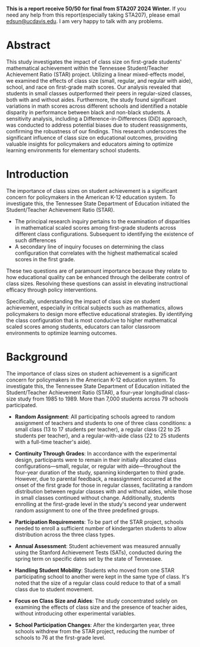 **This is a report receive 50/50 for final from STA207 2024 Winter.** If you need any help from this report(especially taking STA207), please email edsun@ucdavis.edu. I am very happy to talk with any problems. 

# Abstract

This study investigates the impact of class size on first-grade students' mathematical achievement within the Tennessee Student/Teacher Achievement Ratio (STAR) project. Utilizing a linear mixed-effects model, we examined the effects of class size (small, regular, and regular with aide), school, and race on first-grade math scores. Our analysis revealed that students in small classes outperformed their peers in regular-sized classes, both with and without aides. Furthermore, the study found significant variations in math scores across different schools and identified a notable disparity in performance between black and non-black students. A sensitivity analysis, including a Difference-in-Differences (DiD) approach, was conducted to address potential biases due to student reassignments, confirming the robustness of our findings. This research underscores the significant influence of class size on educational outcomes, providing valuable insights for policymakers and educators aiming to optimize learning environments for elementary school students.


# Introduction 

The importance of class sizes on student achievement is a significant concern for policymakers in the American K-12 education system. To investigate this, the Tennessee State Department of Education initiated the Student/Teacher Achievement Ratio (STAR). 

- The principal research inquiry pertains to the examination of disparities in mathematical scaled scores among first-grade students across different class configurations. Subsequent to identifying the existence of such differences
- A secondary line of inquiry focuses on determining the class configuration that correlates with the highest mathematical scaled scores in the first grade.

These two questions are of paramount importance because they relate to how educational quality can be enhanced through the deliberate control of class sizes. Resolving these questions can assist in elevating instructional efficacy through policy interventions. 

Specifically, understanding the impact of class size on student achievement, especially in critical subjects such as mathematics, allows policymakers to design more effective educational strategies. By identifying the class configuration that is most conducive to higher mathematical scaled scores among students, educators can tailor classroom environments to optimize learning outcomes.

# Background

The importance of class sizes on student achievement is a significant concern for policymakers in the American K-12 education system. To investigate this, the Tennessee State Department of Education initiated the Student/Teacher Achievement Ratio (STAR), a four-year longitudinal class-size study from 1985 to 1989. More than 7,000 students across 79 schools participated.

- **Random Assignment**: All participating schools agreed to random assignment of teachers and students to one of three class conditions: a small class (13 to 17 students per teacher), a regular class (22 to 25 students per teacher), and a regular-with-aide class (22 to 25 students with a full-time teacher's aide).

- **Continuity Through Grades**: In accordance with the experimental design, participants were to remain in their initially allocated class configurations—small, regular, or regular with aide—throughout the four-year duration of the study, spanning kindergarten to third grade. However, due to parental feedback, a reassignment occurred at the onset of the first grade for those in regular classes, facilitating a random distribution between regular classes with and without aides, while those in small classes continued without change. Additionally, students enrolling at the first-grade level in the study's second year underwent random assignment to one of the three predefined groups. 

- **Participation Requirements**:  To be part of the STAR project, schools needed to enroll a sufficient number of kindergarten students to allow distribution across the three class types.

- **Annual Assessment**:  Student achievement was measured annually using the Stanford Achievement Tests (SATs), conducted during the spring term on specific dates set by the state of Tennessee.

- **Handling Student Mobility**:  Students who moved from one STAR participating school to another were kept in the same type of class. It's noted that the size of a regular class could reduce to that of a small class due to student movement.

- **Focus on Class Size and Aides**:  The study concentrated solely on examining the effects of class size and the presence of teacher aides, without introducing other experimental variables.

- **School Participation Changes**:  After the kindergarten year, three schools withdrew from the STAR project, reducing the number of schools to 76 at the first-grade level.
